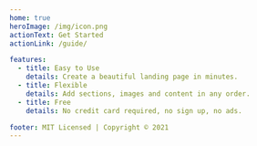 ```yaml
---
home: true
heroImage: /img/icon.png
actionText: Get Started
actionLink: /guide/

features:
  - title: Easy to Use
    details: Create a beautiful landing page in minutes.
  - title: Flexible
    details: Add sections, images and content in any order.
  - title: Free
    details: No credit card required, no sign up, no ads.

footer: MIT Licensed | Copyright © 2021
---
```

